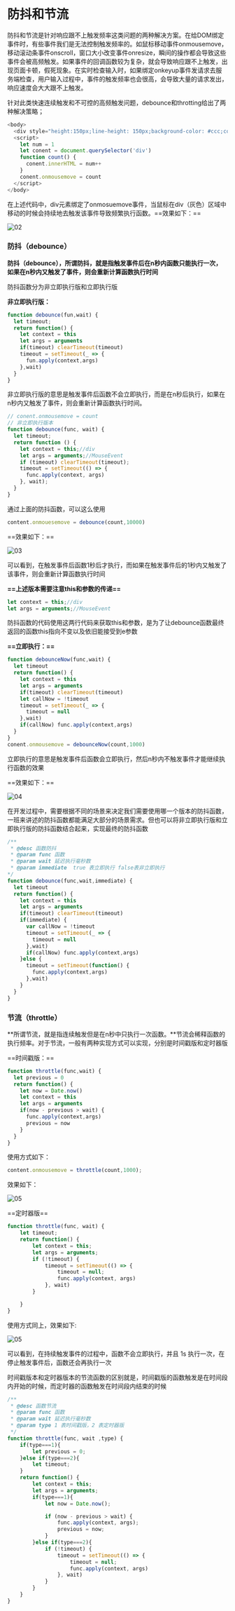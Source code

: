 # 防抖和节流

防抖和节流是针对响应跟不上触发频率这类问题的两种解决方案。在给DOM绑定事件时，有些事件我们是无法控制触发频率的。如鼠标移动事件onmousemove，移动滚动条事件onscroll，窗口大小改变事件onresize，瞬间的操作都会导致这些事件会被高频触发。如果事件的回调函数较为复杂，就会导致响应跟不上触发，出现页面卡顿，假死现象。在实时检查输入时，如果绑定onkeyup事件发请求去服务端检查，用户输入过程中，事件的触发频率也会很高，会导致大量的请求发出，响应速度会大大跟不上触发。

针对此类快速连续触发和不可控的高频触发问题，debounce和throtting给出了两种解决策略；

```js
<body>
  <div style="height:150px;line-height: 150px;background-color: #ccc;color: #fff;text-align: center;font-size: 80px;"></div>
  <script>
    let num = 1
    let conent = document.querySelector('div')
    function count() {
      conent.innerHTML = num++
    }
    conent.onmousemove = count
  </script>
</body>
```



在上述代码中，div元素绑定了onmosuemove事件，当鼠标在div（灰色）区域中移动的时候会持续地去触发该事件导致频繁执行函数。==效果如下：==

![02](images/02.gif)

### 防抖（debounce）

**防抖（debounce），所谓防抖，就是指触发事件后在n秒内函数只能执行一次，如果在n秒内又触发了事件，则会重新计算函数执行时间**

防抖函数分为非立即执行版和立即执行版

**非立即执行版：**

```js
function debounce(fun,wait) {
  let timeout;
  return function() {
    let context = this
    let args = arguments
    if(timeout) clearTimeout(timeout)
    timeout = setTimeout(_ => {
      fun.apply(context,args)
    },wait)
  }
}
```

非立即执行版的意思是触发事件后函数不会立即执行，而是在n秒后执行，如果在n秒内又触发了事件，则会重新计算函数执行时间。

```js
// conent.onmousemove = count
// 非立即执行版本
function debounce(func, wait) {
  let timeout;
  return function () {
    let context = this;//div
    let args = arguments;//MouseEvent
    if (timeout) clearTimeout(timeout);
    timeout = setTimeout(() => {
      func.apply(context, args)
    }, wait);
  }
}
```



通过上面的防抖函数，可以这么使用

```js
content.onmouesemove = debounce(count,10000)
```

==效果如下：==

![03](images/03.gif)

可以看到，在触发事件后函数1秒后才执行，而如果在触发事件后的1秒内又触发了该事件，则会重新计算函数执行时间

**==上述版本需要注意this和参数的传递==**

```js
let context = this;//div
let args = arguments;//MouseEvent
```

防抖函数的代码使用这两行代码来获取this和参数，是为了让debounce函数最终返回的函数this指向不变以及依旧能接受到e参数

**==立即执行：==**

```js
function debounceNow(func,wait) {
  let timeout
  return function() {
    let context = this
    let args = arguments
    if(timeout) clearTimeout(timeout)
    let callNow = !timeout
    timeout = setTimeout(_ => {
      timeout = null
    },wait)
    if(callNow) func.apply(context,args)
  }
}
conent.onmousemove = debounceNow(count,1000)
```

立即执行的意思是触发事件后函数会立即执行，然后n秒内不触发事件才能继续执行函数的效果

==效果如下：==

![04](images/04.gif)

在开发过程中，需要根据不同的场景来决定我们需要使用哪一个版本的防抖函数，一班来讲述的防抖函数都能满足大部分的场景需求。但也可以将非立即执行版和立即执行版的防抖函数结合起来，实现最终的防抖函数

```js
/**
 * @desc 函数防抖
 * @param func 函数
 * @param wait 延迟执行毫秒数
 * @param immediate  true 表立即执行 false表非立即执行
*/
function debounce(func,wait,immediate) {
  let timeout
  return function() {
    let context = this
    let args = arguments
    if(timeout) clearTimeout(timeout)
    if(immediate) {
      var callNow = !timeout
      timeout = setTimeout(_ => {
        timeout = null
      },wait)
      if(callNow) func.apply(context,args)
    }else {
      timeout = setTimeout(function() {
        func.apply(context,args)
      },wait)
    }
  }
}
```

### 节流（throttle）

**所谓节流，就是指连续触发但是在n秒中只执行一次函数。**节流会稀释函数的执行频率。对于节流，一般有两种实现方式可以实现，分别是时间戳版和定时器版

==时间戳版：==

```js
function throttle(func,wait) {
  let previous = 0
  return function() {
    let now = Date.now()
    let context = this
    let args = arguments
    if(now - previous > wait) {
      func.apply(context,args)
      previous = now
    }
  }
}
```

使用方式如下：

```js
content.onmousemove = throttle(count,1000);
```

效果如下：

![05](images/05.gif)

==定时器版==

```js
function throttle(func, wait) {
    let timeout;
    return function() {
        let context = this;
        let args = arguments;
        if (!timeout) {
            timeout = setTimeout(() => {
                timeout = null;
                func.apply(context, args)
            }, wait)
        }

    }
}
```

使用方式同上，效果如下:

![05](images/05.gif)

可以看到，在持续触发事件的过程中，函数不会立即执行，并且 1s 执行一次，在停止触发事件后，函数还会再执行一次

时间戳版本和定时器版本的节流函数的区别就是，时间戳版的函数触发是在时间段内开始的时候，而定时器的函数触发在时间段内结束的时候

```js
/**
 * @desc 函数节流
 * @param func 函数
 * @param wait 延迟执行毫秒数
 * @param type 1 表时间戳版，2 表定时器版
 */
function throttle(func, wait ,type) {
    if(type===1){
        let previous = 0;
    }else if(type===2){
        let timeout;
    }
    return function() {
        let context = this;
        let args = arguments;
        if(type===1){
            let now = Date.now();

            if (now - previous > wait) {
                func.apply(context, args);
                previous = now;
            }
        }else if(type===2){
            if (!timeout) {
                timeout = setTimeout(() => {
                    timeout = null;
                    func.apply(context, args)
                }, wait)
            }
        }
    }
}
```


